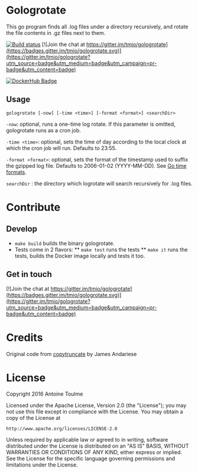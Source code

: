 # Gologrotate

This go program finds all .log files under a directory recursively, and rotate the file contents in .gz files next to them.

[![Build status](https://travis-ci.org/tmio/gologrotate.svg)](https://travis-ci.org/tmio/gologrotate)
[![Join the chat at https://gitter.im/tmio/gologrotate](https://badges.gitter.im/tmio/gologrotate.svg)](https://gitter.im/tmio/gologrotate?utm_source=badge&utm_medium=badge&utm_campaign=pr-badge&utm_content=badge)

[![DockerHub Badge](http://dockeri.co/image/tmio/gologrotate)](https://hub.docker.com/r/tmio/gologrotate/)

## Usage

`gologrotate [-now] [-time <time>] [-format <format>] <searchDir>`

`-now`: optional, runs a one-time log rotate. If this parameter is omitted, gologrotate runs as a cron job.

`-time <time>`: optional, sets the time of day according to the local clock at which the cron job will run. Defaults to 23:55.

`-format <format>`: optional, sets the format of the timestamp used to suffix the gzipped log file. Defaults to 2006-01-02 (YYYY-MM-DD).
See [Go time formats](https://golang.org/src/time/format.go).

`searchDir` : the directory which logrotate will search recursively for .log files.

# Contribute

## Develop

* `make build` builds the binary gologrotate.
* Tests come in 2 flavors:
** `make test` runs the tests
** `make it` runs the tests, builds the Docker image locally and tests it too.

## Get in touch

[![Join the chat at https://gitter.im/tmio/gologrotate](https://badges.gitter.im/tmio/gologrotate.svg)](https://gitter.im/tmio/gologrotate?utm_source=badge&utm_medium=badge&utm_campaign=pr-badge&utm_content=badge)

# Credits

Original code from [copytruncate](https://github.com/jamesandariese/copytruncate) by James Andariese

# License

Copyright 2016 Antoine Toulme

Licensed under the Apache License, Version 2.0 (the "License");
you may not use this file except in compliance with the License.
You may obtain a copy of the License at

    http://www.apache.org/licenses/LICENSE-2.0

Unless required by applicable law or agreed to in writing, software
distributed under the License is distributed on an "AS IS" BASIS,
WITHOUT WARRANTIES OR CONDITIONS OF ANY KIND, either express or implied.
See the License for the specific language governing permissions and
limitations under the License.
